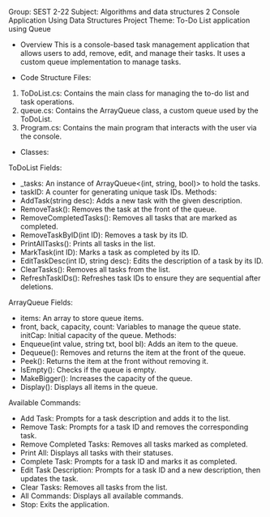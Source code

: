 Group: SEST 2-22
Subject: Algorithms and data structures 2
Console Application Using Data Structures
Project Theme: To-Do List application using Queue

- Overview
This is a console-based task management application that allows users to add, remove, edit, and manage their tasks. It uses a custom queue implementation to manage tasks.

- Code Structure
Files:
1. ToDoList.cs: Contains the main class for managing the to-do list and task operations.
2. queue.cs: Contains the ArrayQueue<T> class, a custom queue used by the ToDoList.
3. Program.cs: Contains the main program that interacts with the user via the console.

- Classes:

ToDoList 
Fields:
- _tasks: An instance of ArrayQueue<(int, string, bool)> to hold the tasks.
- taskID: A counter for generating unique task IDs.
Methods:
- AddTask(string desc): Adds a new task with the given description.
- RemoveTask(): Removes the task at the front of the queue.
- RemoveCompletedTasks(): Removes all tasks that are marked as completed.
- RemoveTaskByID(int ID): Removes a task by its ID.
- PrintAllTasks(): Prints all tasks in the list.
- MarkTask(int ID): Marks a task as completed by its ID.
- EditTaskDesc(int ID, string desc): Edits the description of a task by its ID.
- ClearTasks(): Removes all tasks from the list.
- RefreshTaskIDs(): Refreshes task IDs to ensure they are sequential after deletions.

ArrayQueue
Fields:
- items: An array to store queue items.
- front, back, capacity, count: Variables to manage the queue state.
initCap: Initial capacity of the queue.
Methods:
- Enqueue(int value, string txt, bool bl): Adds an item to the queue.
- Dequeue(): Removes and returns the item at the front of the queue.
- Peek(): Returns the item at the front without removing it.
- IsEmpty(): Checks if the queue is empty.
- MakeBigger(): Increases the capacity of the queue.
- Display(): Displays all items in the queue.

Available Commands:
- Add Task: Prompts for a task description and adds it to the list.
- Remove Task: Prompts for a task ID and removes the corresponding task.
- Remove Completed Tasks: Removes all tasks marked as completed.
- Print All: Displays all tasks with their statuses.
- Complete Task: Prompts for a task ID and marks it as completed.
- Edit Task Description: Prompts for a task ID and a new description, then updates the task.
- Clear Tasks: Removes all tasks from the list.
- All Commands: Displays all available commands.
- Stop: Exits the application.
